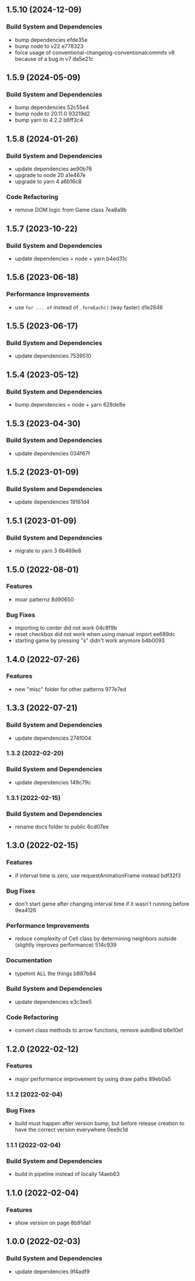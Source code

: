 ## 1.5.10 (2024-12-09)

### Build System and Dependencies

* bump dependencies efde35e
* bump node to v22 e778323
* force usage of conventional-changelog-conventionalcommits v8 because of a bug in v7 da5e21c

## 1.5.9 (2024-05-09)


### Build System and Dependencies

* bump dependencies 52c55e4
* bump node to 20.11.0 93219d2
* bump yarn to 4.2.2 b6ff3c4

## 1.5.8 (2024-01-26)


### Build System and Dependencies

* update dependencies ae90b76
* upgrade to node 20 a1e467e
* upgrade to yarn 4 a6b16c8


### Code Refactoring

* remove DOM logic from Game class 7ea8a9b

## 1.5.7 (2023-10-22)


### Build System and Dependencies

* update dependencies + node + yarn b4ed31c

## 1.5.6 (2023-06-18)


### Performance Improvements

* use `for ... of` instead of `.foreEach()` (way faster) d1e2846

## 1.5.5 (2023-06-17)


### Build System and Dependencies

* update dependencies 7539510

## 1.5.4 (2023-05-12)


### Build System and Dependencies

* bump dependencies + node + yarn 628de8e

## 1.5.3 (2023-04-30)


### Build System and Dependencies

* update dependencies 034f67f

## 1.5.2 (2023-01-09)


### Build System and Dependencies

* update dependencies 19161d4

## 1.5.1 (2023-01-09)


### Build System and Dependencies

* migrate to yarn 3 6b469e8

## 1.5.0 (2022-08-01)


### Features

* moar patternz 8d90650


### Bug Fixes

* importing to center did not work 04c8f9b
* reset checkbox did not work when using manual import ee689dc
* starting game by pressing "s" didn't work anymore b4b0093

## 1.4.0 (2022-07-26)


### Features

* new "misc" folder for other patterns 977e7ed

## 1.3.3 (2022-07-21)


### Build System and Dependencies

* update dependencies 274f004

### 1.3.2 (2022-02-20)

### Build System and Dependencies

- update dependencies 149c79c

### 1.3.1 (2022-02-15)

### Build System and Dependencies

- rename docs folder to public 6cd07ee

## 1.3.0 (2022-02-15)

### Features

- if interval time is zero, use requestAnimationFrame instead bdf32f3

### Bug Fixes

- don't start game after changing interval time if it wasn't running before 9ea4126

### Performance Improvements

- reduce complexity of Cell class by determining neighbors outside (slightly improves performance) 514c939

### Documentation

- typehint ALL the things b887b84

### Build System and Dependencies

- update dependencies e3c3ee5

### Code Refactoring

- convert class methods to arrow functions, remove autoBind b6e10ef

## 1.2.0 (2022-02-12)

### Features

- major performance improvement by using draw paths 89eb0a5

### 1.1.2 (2022-02-04)

### Bug Fixes

- build must happen after version bump, but before release creation to have the correct version everywhere 0ee9c1d

### 1.1.1 (2022-02-04)

### Build System and Dependencies

- build in pipeline instead of locally 14aeb63

## 1.1.0 (2022-02-04)

### Features

- show version on page 8b91da1

## 1.0.0 (2022-02-03)

### Build System and Dependencies

- update dependencies 9f4adf9
